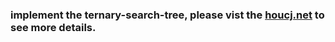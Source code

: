 ### implement the ternary-search-tree, please vist the [houcj.net](http://www.houcj.net/blog/2014/02/13/trie-lru/) to see more details.
